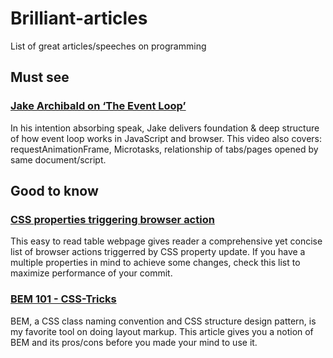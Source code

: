 # Brilliant-articles
List of great articles/speeches on programming


## Must see

### [Jake Archibald on ‘The Event Loop’](https://vimeo.com/254947206)
In his intention absorbing speak, Jake delivers foundation & deep structure of how event loop works in JavaScript and browser.
This video also covers: requestAnimationFrame, Microtasks, relationship of tabs/pages opened by same document/script.


## Good to know

### [CSS properties triggering browser action](https://csstriggers.com)
This easy to read table webpage gives reader a comprehensive yet concise list of browser actions triggerred by CSS property update. If you have a multiple properties in mind to achieve some changes, check this list to maximize performance of your commit.

### [BEM 101 - CSS-Tricks](https://css-tricks.com/bem-101/)
BEM, a CSS class naming convention and CSS structure design pattern, is my favorite tool on doing layout markup. This article gives you a notion of BEM and its pros/cons before you made your mind to use it.
